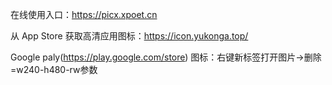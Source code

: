 
在线使用入口：https://picx.xpoet.cn

从 App Store 获取高清应用图标：https://icon.yukonga.top/

Google paly(https://play.google.com/store) 图标：右键新标签打开图片→删除=w240-h480-rw参数
